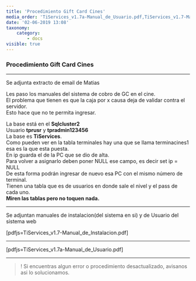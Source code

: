 ```yaml
---
title: 'Procedimiento Gift Card Cines'
media_order: 'TiServices_v1.7a-Manual_de_Usuario.pdf,TiServices_v1.7-Manual_de_Instalacion.pdf'
date: '02-06-2019 13:08'
taxonomy:
    category:
        - docs
visible: true
---
```


### Procedimiento Gift Card Cines
-------
Se adjunta extracto de email de Matias

Les paso los manuales del sistema de cobro de GC en el cine.   
El problema que tienen es que la caja por x causa deja de validar contra el servidor.  
Esto hace que no te permita ingresar.    

La base está en el **Sqlcluster2**  
Usuario **tprusr** y **tpradmin123456**  
La base es **TiServices**.  
Como pueden ver en la tabla terminales hay una que se llama terminacines1 esa es la que esta puesta.  
En ip guarda el de la PC que se dio de alta.  
Para volver a asignarlo deben poner NULL ese campo, es decir set ip = NULL  
De esta forma podrán ingresar de nuevo esa PC con el mismo número de terminal.      
Tienen una tabla que es de usuarios en donde sale el nivel y el pass de cada uno.   
**Miren las tablas pero no toquen nada.**   

--------

Se adjuntan manuales de instalacion(del sistema en si) y de Usuario del sistema web

[pdfjs=TiServices_v1.7-Manual_de_Instalacion.pdf]


----------


[pdfjs=TiServices_v1.7a-Manual_de_Usuario.pdf]


----------

>! Si encuentras algun error o procedimiento desactualizado, avisanos asi lo solucionamos.



